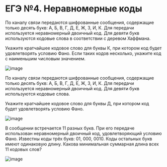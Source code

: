 # ЕГЭ №4. Неравномерные коды
По каналу связи передаются шифрованные сообщения, содержащие только десять букв: А, Б, В, Г, Д, Е, Ж, З, И, К. Для передачи используется неравномерный двоичный код. Для девяти букв используются кодовые слова в соответствии с деревом Хаффмана.

Укажите кратчайшее  кодовое слово для буквы К, при котором код будет удовлетворять условию Фано. Если таких кодов несколько, укажите код с наименьшим  числовым значением.

![image](https://user-images.githubusercontent.com/70198995/172584698-ba050c8c-48f7-4be6-9dbc-59b8c68e090c.png)

По каналу связи передаются шифрованные сообщения, содержащие только десять букв: А, Б, В, Г, Д, Е, Ж, З, И, К. Для передачи используется неравномерный двоичный код. Для девяти букв используются кодовые слова.

Укажите кратчайшее  кодовое слово для буквы Д, при котором код будет удовлетворять условию Фано.

![image](https://user-images.githubusercontent.com/70198995/172589859-efa2a7bd-2e6b-462e-abf5-ae443c529931.png)

В сообщении встречается 11 разных букв. При его передаче использован неравномерный двоичный код, удовлетворяющий условию Фано. Известны коды трёх букв: 01, 000, 0010. Коды остальных букв имеют одинаковую длину. Какова минимальная суммарная длина всех 11 кодовых слов?

![image](https://user-images.githubusercontent.com/70198995/172590979-75af9aac-9fa9-473a-a6c7-e8584a660512.png)
